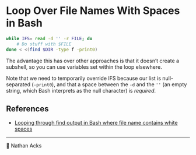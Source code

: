 # Loop Over File Names With Spaces in Bash

```bash
while IFS= read -d '' -r FILE; do
	# Do stuff with $FILE
done < <(find $DIR -type f -print0)
```

The advantage this has over other approaches is that it doesn’t create a subshell, so you can use variables set within the loop elsewhere.

Note that we need to temporarily override IFS because our list is null-separated (`-print0`), and that a space between the `-d` and the `''` (an empty string, which Bash interprets as the null character) is *required*.

## References

* [Looping through find output in Bash where file name contains white spaces](https://stackoverflow.com/a/23748641)

- - - -

<span aria-hidden="true">👤</span> Nathan Acks
